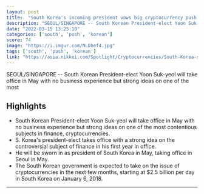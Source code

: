 ```yaml
---
layout: post
title:  "South Korea's incoming president vows big cryptocurrency push. South Korean President-elect Yoon Suk-yeol will take office in May with no business experience but strong ideas on one of the most contentious subjects in finance, cryptocurrencies."
description: "SEOUL/SINGAPORE -- South Korean President-elect Yoon Suk-yeol will take office in May with no business experience but strong ideas on one of the most"
date: "2022-03-15 13:25:10"
categories: ['south', 'push', 'korean']
score: 74
image: "https://i.imgur.com/NLDhef4.jpg"
tags: ['south', 'push', 'korean']
link: "https://asia.nikkei.com/Spotlight/Cryptocurrencies/South-Korea-s-incoming-president-vows-big-cryptocurrency-push"
---
```


SEOUL/SINGAPORE -- South Korean President-elect Yoon Suk-yeol will take office in May with no business experience but strong ideas on one of the most

## Highlights

- South Korean President-elect Yoon Suk-yeol will take office in May with no business experience but strong ideas on one of the most contentious subjects in finance, cryptocurrencies.
- S. Korea's president-elect takes office with a strong idea on the controversial subject of finance in his first year in office.
- He will be sworn in as president of South Korea in May, taking office in Seoul in May.
- The South Korean government is expected to take on the issue of cryptocurrencies in the next few months, starting at $2.5 billion per day in South Korea on January 6, 2018.

---
